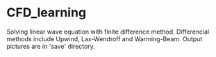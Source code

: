 # CFD_learning
Solving linear wave equation with finite difference method. Differencial methods include Upwind, Lax-Wendroff and Warming-Beam. Output pictures are in 'save' directory.
